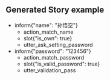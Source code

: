 ## Generated Story example
* inform{"name": "孙悟空"}
    - action_match_name
    - slot{"is_own": true}
    - utter_ask_setting_password
* inform{"password": "123456"}
    - action_match_password
    - slot{"is_valid_password": true}
    - utter_validation_pass
